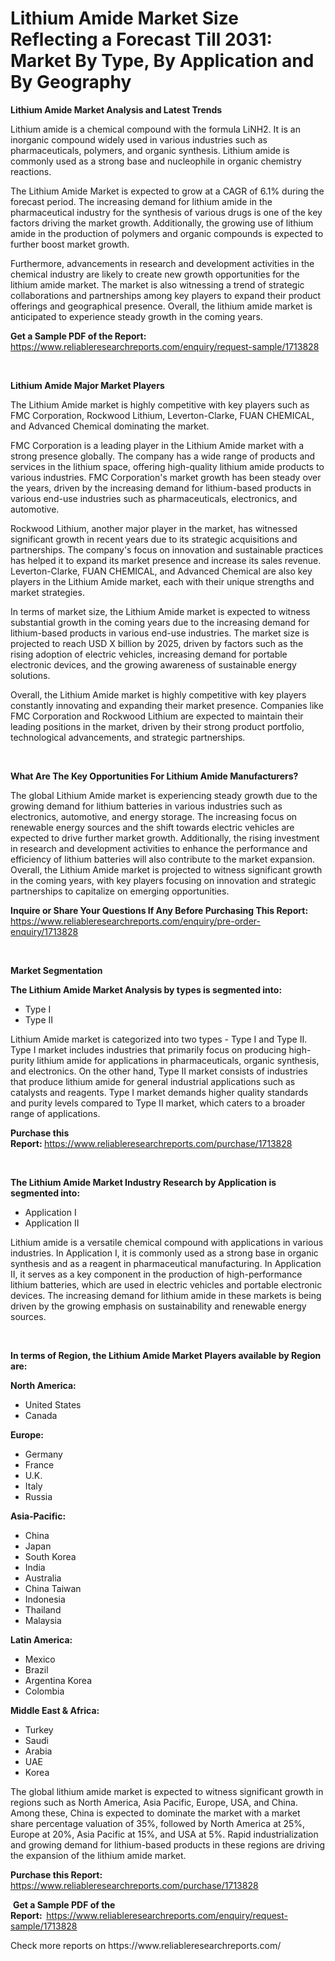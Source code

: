 <p><h1>Lithium Amide Market Size Reflecting a Forecast Till 2031: Market By Type, By Application and By Geography</h1></p><p><strong>Lithium Amide Market Analysis and Latest Trends</strong></p>
<p><p>Lithium amide is a chemical compound with the formula LiNH2. It is an inorganic compound widely used in various industries such as pharmaceuticals, polymers, and organic synthesis. Lithium amide is commonly used as a strong base and nucleophile in organic chemistry reactions.</p><p>The Lithium Amide Market is expected to grow at a CAGR of 6.1% during the forecast period. The increasing demand for lithium amide in the pharmaceutical industry for the synthesis of various drugs is one of the key factors driving the market growth. Additionally, the growing use of lithium amide in the production of polymers and organic compounds is expected to further boost market growth.</p><p>Furthermore, advancements in research and development activities in the chemical industry are likely to create new growth opportunities for the lithium amide market. The market is also witnessing a trend of strategic collaborations and partnerships among key players to expand their product offerings and geographical presence. Overall, the lithium amide market is anticipated to experience steady growth in the coming years.</p></p>
<p><strong>Get a Sample PDF of the Report:&nbsp;</strong> <a href="https://www.reliableresearchreports.com/enquiry/request-sample/1713828">https://www.reliableresearchreports.com/enquiry/request-sample/1713828</a></p>
<p>&nbsp;</p>
<p><strong>Lithium Amide Major Market Players</strong></p>
<p><p>The Lithium Amide market is highly competitive with key players such as FMC Corporation, Rockwood Lithium, Leverton-Clarke, FUAN CHEMICAL, and Advanced Chemical dominating the market. </p><p>FMC Corporation is a leading player in the Lithium Amide market with a strong presence globally. The company has a wide range of products and services in the lithium space, offering high-quality lithium amide products to various industries. FMC Corporation's market growth has been steady over the years, driven by the increasing demand for lithium-based products in various end-use industries such as pharmaceuticals, electronics, and automotive.</p><p>Rockwood Lithium, another major player in the market, has witnessed significant growth in recent years due to its strategic acquisitions and partnerships. The company's focus on innovation and sustainable practices has helped it to expand its market presence and increase its sales revenue. Leverton-Clarke, FUAN CHEMICAL, and Advanced Chemical are also key players in the Lithium Amide market, each with their unique strengths and market strategies.</p><p>In terms of market size, the Lithium Amide market is expected to witness substantial growth in the coming years due to the increasing demand for lithium-based products in various end-use industries. The market size is projected to reach USD X billion by 2025, driven by factors such as the rising adoption of electric vehicles, increasing demand for portable electronic devices, and the growing awareness of sustainable energy solutions.</p><p>Overall, the Lithium Amide market is highly competitive with key players constantly innovating and expanding their market presence. Companies like FMC Corporation and Rockwood Lithium are expected to maintain their leading positions in the market, driven by their strong product portfolio, technological advancements, and strategic partnerships.</p></p>
<p>&nbsp;</p>
<p><strong>What Are The Key Opportunities For Lithium Amide Manufacturers?</strong></p>
<p><p>The global Lithium Amide market is experiencing steady growth due to the growing demand for lithium batteries in various industries such as electronics, automotive, and energy storage. The increasing focus on renewable energy sources and the shift towards electric vehicles are expected to drive further market growth. Additionally, the rising investment in research and development activities to enhance the performance and efficiency of lithium batteries will also contribute to the market expansion. Overall, the Lithium Amide market is projected to witness significant growth in the coming years, with key players focusing on innovation and strategic partnerships to capitalize on emerging opportunities.</p></p>
<p><strong>Inquire or Share Your Questions If Any Before Purchasing This Report:</strong> <a href="https://www.reliableresearchreports.com/enquiry/pre-order-enquiry/1713828">https://www.reliableresearchreports.com/enquiry/pre-order-enquiry/1713828</a></p>
<p>&nbsp;</p>
<p><strong>Market Segmentation</strong></p>
<p><strong>The Lithium Amide Market Analysis by types is segmented into:</strong></p>
<p><ul><li>Type I</li><li>Type II</li></ul></p>
<p><p>Lithium Amide market is categorized into two types - Type I and Type II. Type I market includes industries that primarily focus on producing high-purity lithium amide for applications in pharmaceuticals, organic synthesis, and electronics. On the other hand, Type II market consists of industries that produce lithium amide for general industrial applications such as catalysts and reagents. Type I market demands higher quality standards and purity levels compared to Type II market, which caters to a broader range of applications.</p></p>
<p><strong>Purchase this Report:&nbsp;</strong><a href="https://www.reliableresearchreports.com/purchase/1713828">https://www.reliableresearchreports.com/purchase/1713828</a></p>
<p>&nbsp;</p>
<p><strong>The Lithium Amide Market Industry Research by Application is segmented into:</strong></p>
<p><ul><li>Application I</li><li>Application II</li></ul></p>
<p><p>Lithium amide is a versatile chemical compound with applications in various industries. In Application I, it is commonly used as a strong base in organic synthesis and as a reagent in pharmaceutical manufacturing. In Application II, it serves as a key component in the production of high-performance lithium batteries, which are used in electric vehicles and portable electronic devices. The increasing demand for lithium amide in these markets is being driven by the growing emphasis on sustainability and renewable energy sources.</p></p>
<p>&nbsp;</p>
<p><strong>In terms of Region, the Lithium Amide Market Players available by Region are:</strong></p>
<p>
    <p> <strong> North America: </strong>
        <ul>
            <li>United States</li>
            <li>Canada</li>
        </ul>
        </p> 
    <p> <strong> Europe: </strong>
        <ul>
            <li>Germany</li>
            <li>France</li>
            <li>U.K.</li>
            <li>Italy</li>
            <li>Russia</li>
        </ul>
        </p> 
    <p> <strong> Asia-Pacific: </strong>
        <ul>
            <li>China</li>
            <li>Japan</li>
            <li>South Korea</li>
            <li>India</li>
            <li>Australia</li>
            <li>China Taiwan</li>
            <li>Indonesia</li>
            <li>Thailand</li>
            <li>Malaysia</li>
        </ul>
        </p> 
    <p> <strong> Latin America: </strong>
        <ul>
            <li>Mexico</li>
            <li>Brazil</li>
            <li>Argentina Korea</li>
            <li>Colombia</li>
        </ul>
        </p> 
    <p> <strong> Middle East & Africa: </strong>
        <ul>
            <li>Turkey</li>
            <li>Saudi</li>
            <li>Arabia</li>
            <li>UAE</li>
            <li>Korea</li>
        </ul>
    </p>
    </p>
<p><p>The global lithium amide market is expected to witness significant growth in regions such as North America, Asia Pacific, Europe, USA, and China. Among these, China is expected to dominate the market with a market share percentage valuation of 35%, followed by North America at 25%, Europe at 20%, Asia Pacific at 15%, and USA at 5%. Rapid industrialization and growing demand for lithium-based products in these regions are driving the expansion of the lithium amide market.</p></p>
<p><strong>Purchase this Report: </strong><a href="https://www.reliableresearchreports.com/purchase/1713828">https://www.reliableresearchreports.com/purchase/1713828</a></p>
<p>&nbsp;<strong>Get a Sample PDF of the Report:&nbsp;&nbsp;</strong><a href="https://www.reliableresearchreports.com/enquiry/request-sample/1713828">https://www.reliableresearchreports.com/enquiry/request-sample/1713828</a></p>
<p><strong></strong></p>
<p>Check more reports on https://www.reliableresearchreports.com/</p>